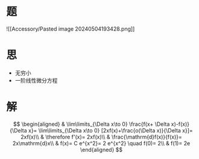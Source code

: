 # 题

![[Accessory/Pasted image 20240504193428.png]]

# 思

- 无穷小
- 一阶线性微分方程

# 解

$$
\begin{aligned}
	& \lim\limits_{\Delta x\to 0} \frac{f(x+ \Delta x)-f(x)}{\Delta x}= \lim\limits_{\Delta x\to 0} [2xf(x)+\frac{o(\Delta x)}{\Delta x}]= 2xf(x)\\
	& \therefore f'(x)= 2xf(x)\\
	& \frac{\mathrm{d}f(x)}{f(x)}= 2x\mathrm{d}x\\
	& f(x)= C e^{x^2}= 2 e^{x^2} \quad f(0)= 2\\
	& f(1)= 2e
\end{aligned}
$$
